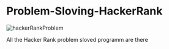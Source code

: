 # Problem-Sloving-HackerRank

![hackerRankProblem](https://github.com/user-attachments/assets/31677b26-806d-416a-84ee-11f7e4a5a1b1)

All the Hacker Rank problem sloved programm are there
